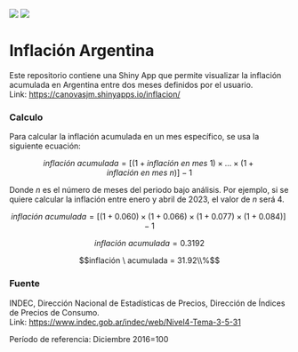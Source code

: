 [![](https://github.com/canovasjm/inflacion/actions/workflows/download_inflation.yml/badge.svg)](https://github.com/canovasjm/inflacion/actions/workflows/download_inflation.yml)
[![](https://github.com/canovasjm/inflacion/actions/workflows/format_check.yml/badge.svg)](https://github.com/canovasjm/inflacion/actions/workflows/format_check.yml)

# Inflación Argentina
Este repositorio contiene una Shiny App que permite visualizar la inflación acumulada en Argentina entre dos meses definidos por el usuario.  
Link: https://canovasjm.shinyapps.io/inflacion/  

### Calculo  
Para calcular la inflación acumulada en un mes específico, se usa la siguiente ecuación:  

$$inflación \ acumulada = [(1 + inflación \ en \ mes \ 1) \times \dots \times (1 + inflación \ en \ mes \ n)] - 1$$

Donde $n$ es el número de meses del periodo bajo análisis. Por ejemplo, si se quiere calcular la inflación entre enero y abril de 2023, el valor de $n$ será 4.

$$inflación \ acumulada = [(1 + 0.060) \times (1 + 0.066) \times (1 + 0.077) \times (1 + 0.084)] - 1$$

$$inflación \ acumulada = 0.3192$$

$$inflación \ acumulada = 31.92\\%$$

### Fuente  
INDEC, Dirección Nacional de Estadísticas de Precios, Dirección de Índices de Precios de Consumo.   
Link: https://www.indec.gob.ar/indec/web/Nivel4-Tema-3-5-31

Período de referencia: Diciembre 2016=100 
